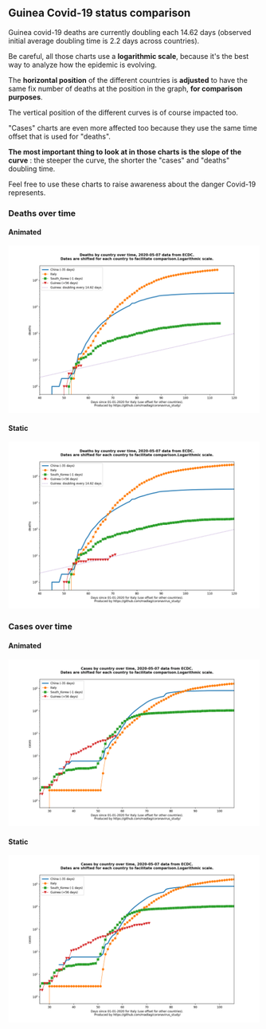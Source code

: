 ## Guinea Covid-19 status comparison 

Guinea covid-19 deaths are currently doubling each 14.62 days (observed initial average doubling time is 2.2 days across countries).



Be careful, all those charts use a **logarithmic scale**, because it's the best way to analyze how the epidemic is evolving.
 
The **horizontal position** of the different countries is **adjusted** to have the same fix number of deaths at the position in the graph, **for comparison purposes**.

The vertical position of the different curves is of course impacted too.

"Cases" charts are even more affected too because they use the same time offset that is used for "deaths".

**The most important thing to look at in those charts is the slope of the curve** : the steeper the curve, the shorter the "cases" and "deaths" doubling time.

Feel free to use these charts to raise awareness about the danger Covid-19 represents. 


 
### Deaths over time
 
#### Animated
![Guinea covid-19 deaths animated chart](https://raw.githubusercontent.com/madlag/coronavirus_study/master/notebooks/graphs/2020-05-07/countries/Guinea/2020-05-07_Guinea_deaths.gif "Guinea covid-19 deaths animated chart")   
 
#### Static
![Guinea covid-19 deaths static chart](https://raw.githubusercontent.com/madlag/coronavirus_study/master/notebooks/graphs/2020-05-07/countries/Guinea/2020-05-07_Guinea_deaths.png "Guinea covid-19 deaths static chart")   

 
### Cases over time
 
#### Animated
![Guinea covid-19 cases animated chart](https://raw.githubusercontent.com/madlag/coronavirus_study/master/notebooks/graphs/2020-05-07/countries/Guinea/2020-05-07_Guinea_cases.gif "Guinea covid-19 cases animated chart")   
 
#### Static
![Guinea covid-19 cases static chart](https://raw.githubusercontent.com/madlag/coronavirus_study/master/notebooks/graphs/2020-05-07/countries/Guinea/2020-05-07_Guinea_cases.png "Guinea covid-19 cases static chart")   

